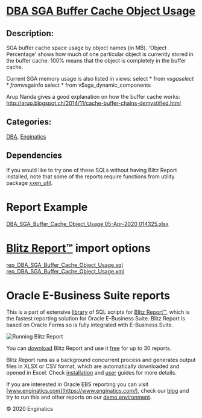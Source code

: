 # [DBA SGA Buffer Cache Object Usage](https://www.enginatics.com/reports/dba-sga-buffer-cache-object-usage/)
## Description: 
SGA buffer cache space usage by object names (in MB).
'Object Percentage' shows how much of one particular object is currently stored in the buffer cache.
100% means that the object is completely in the buffer cache.

Current SGA memory usage is also listed in views:
select * from v$sga
select * from v$sgainfo
select * from v$sga_dynamic_components

Arup Nanda gives a good explanation on how the buffer cache works:
http://arup.blogspot.ch/2014/11/cache-buffer-chains-demystified.html
## Categories: 
[DBA](https://www.enginatics.com/library/?pg=1&category[]=DBA), [Enginatics](https://www.enginatics.com/library/?pg=1&category[]=Enginatics)
## Dependencies
If you would like to try one of these SQLs without having Blitz Report installed, note that some of the reports require functions from utility package [xxen_util](https://www.enginatics.com/xxen_util/true).
# Report Example
[DBA_SGA_Buffer_Cache_Object_Usage 05-Apr-2020 014325.xlsx](https://www.enginatics.com/example/dba-sga-buffer-cache-object-usage/)
# [Blitz Report™](https://www.enginatics.com/blitz-report/) import options
[rep_DBA_SGA_Buffer_Cache_Object_Usage.sql](https://www.enginatics.com/export/dba-sga-buffer-cache-object-usage/)\
[rep_DBA_SGA_Buffer_Cache_Object_Usage.xml](https://www.enginatics.com/xml/dba-sga-buffer-cache-object-usage/)
# Oracle E-Business Suite reports

This is a part of extensive [library](https://www.enginatics.com/library/) of SQL scripts for [Blitz Report™](https://www.enginatics.com/blitz-report/), which is the fastest reporting solution for Oracle E-Business Suite. Blitz Report is based on Oracle Forms so is fully integrated with E-Business Suite. 

![Running Blitz Report](https://www.enginatics.com/wp-content/uploads/2018/01/Running-blitz-report.png) 

You can [download](https://www.enginatics.com/download/) Blitz Report and use it [free](https://www.enginatics.com/pricing/) for up to 30 reports. 

Blitz Report runs as a background concurrent process and generates output files in XLSX or CSV format, which are automatically downloaded and opened in Excel. Check [installation](https://www.enginatics.com/installation-guide/) and [user](https://www.enginatics.com/user-guide/) guides for more details.

If you are interested in Oracle EBS reporting you can visit [www.enginatics.com](https://www.enginatics.com/), check our [blog](https://www.enginatics.com/blog/) and try to run this and other reports on our [demo environment](http://demo.enginatics.com/).

© 2020 Enginatics